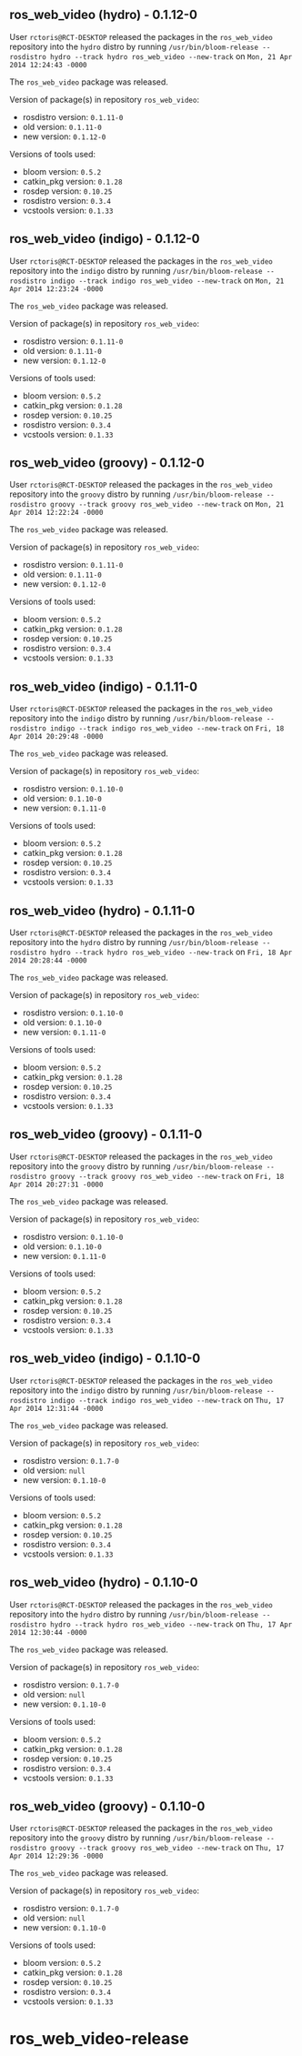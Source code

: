 ## ros_web_video (hydro) - 0.1.12-0

User `rctoris@RCT-DESKTOP` released the packages in the `ros_web_video` repository into the `hydro` distro by running `/usr/bin/bloom-release --rosdistro hydro --track hydro ros_web_video --new-track` on `Mon, 21 Apr 2014 12:24:43 -0000`

The `ros_web_video` package was released.

Version of package(s) in repository `ros_web_video`:
- rosdistro version: `0.1.11-0`
- old version: `0.1.11-0`
- new version: `0.1.12-0`

Versions of tools used:
- bloom version: `0.5.2`
- catkin_pkg version: `0.1.28`
- rosdep version: `0.10.25`
- rosdistro version: `0.3.4`
- vcstools version: `0.1.33`


## ros_web_video (indigo) - 0.1.12-0

User `rctoris@RCT-DESKTOP` released the packages in the `ros_web_video` repository into the `indigo` distro by running `/usr/bin/bloom-release --rosdistro indigo --track indigo ros_web_video --new-track` on `Mon, 21 Apr 2014 12:23:24 -0000`

The `ros_web_video` package was released.

Version of package(s) in repository `ros_web_video`:
- rosdistro version: `0.1.11-0`
- old version: `0.1.11-0`
- new version: `0.1.12-0`

Versions of tools used:
- bloom version: `0.5.2`
- catkin_pkg version: `0.1.28`
- rosdep version: `0.10.25`
- rosdistro version: `0.3.4`
- vcstools version: `0.1.33`


## ros_web_video (groovy) - 0.1.12-0

User `rctoris@RCT-DESKTOP` released the packages in the `ros_web_video` repository into the `groovy` distro by running `/usr/bin/bloom-release --rosdistro groovy --track groovy ros_web_video --new-track` on `Mon, 21 Apr 2014 12:22:24 -0000`

The `ros_web_video` package was released.

Version of package(s) in repository `ros_web_video`:
- rosdistro version: `0.1.11-0`
- old version: `0.1.11-0`
- new version: `0.1.12-0`

Versions of tools used:
- bloom version: `0.5.2`
- catkin_pkg version: `0.1.28`
- rosdep version: `0.10.25`
- rosdistro version: `0.3.4`
- vcstools version: `0.1.33`


## ros_web_video (indigo) - 0.1.11-0

User `rctoris@RCT-DESKTOP` released the packages in the `ros_web_video` repository into the `indigo` distro by running `/usr/bin/bloom-release --rosdistro indigo --track indigo ros_web_video --new-track` on `Fri, 18 Apr 2014 20:29:48 -0000`

The `ros_web_video` package was released.

Version of package(s) in repository `ros_web_video`:
- rosdistro version: `0.1.10-0`
- old version: `0.1.10-0`
- new version: `0.1.11-0`

Versions of tools used:
- bloom version: `0.5.2`
- catkin_pkg version: `0.1.28`
- rosdep version: `0.10.25`
- rosdistro version: `0.3.4`
- vcstools version: `0.1.33`


## ros_web_video (hydro) - 0.1.11-0

User `rctoris@RCT-DESKTOP` released the packages in the `ros_web_video` repository into the `hydro` distro by running `/usr/bin/bloom-release --rosdistro hydro --track hydro ros_web_video --new-track` on `Fri, 18 Apr 2014 20:28:44 -0000`

The `ros_web_video` package was released.

Version of package(s) in repository `ros_web_video`:
- rosdistro version: `0.1.10-0`
- old version: `0.1.10-0`
- new version: `0.1.11-0`

Versions of tools used:
- bloom version: `0.5.2`
- catkin_pkg version: `0.1.28`
- rosdep version: `0.10.25`
- rosdistro version: `0.3.4`
- vcstools version: `0.1.33`


## ros_web_video (groovy) - 0.1.11-0

User `rctoris@RCT-DESKTOP` released the packages in the `ros_web_video` repository into the `groovy` distro by running `/usr/bin/bloom-release --rosdistro groovy --track groovy ros_web_video --new-track` on `Fri, 18 Apr 2014 20:27:31 -0000`

The `ros_web_video` package was released.

Version of package(s) in repository `ros_web_video`:
- rosdistro version: `0.1.10-0`
- old version: `0.1.10-0`
- new version: `0.1.11-0`

Versions of tools used:
- bloom version: `0.5.2`
- catkin_pkg version: `0.1.28`
- rosdep version: `0.10.25`
- rosdistro version: `0.3.4`
- vcstools version: `0.1.33`


## ros_web_video (indigo) - 0.1.10-0

User `rctoris@RCT-DESKTOP` released the packages in the `ros_web_video` repository into the `indigo` distro by running `/usr/bin/bloom-release --rosdistro indigo --track indigo ros_web_video --new-track` on `Thu, 17 Apr 2014 12:31:44 -0000`

The `ros_web_video` package was released.

Version of package(s) in repository `ros_web_video`:
- rosdistro version: `0.1.7-0`
- old version: `null`
- new version: `0.1.10-0`

Versions of tools used:
- bloom version: `0.5.2`
- catkin_pkg version: `0.1.28`
- rosdep version: `0.10.25`
- rosdistro version: `0.3.4`
- vcstools version: `0.1.33`


## ros_web_video (hydro) - 0.1.10-0

User `rctoris@RCT-DESKTOP` released the packages in the `ros_web_video` repository into the `hydro` distro by running `/usr/bin/bloom-release --rosdistro hydro --track hydro ros_web_video --new-track` on `Thu, 17 Apr 2014 12:30:44 -0000`

The `ros_web_video` package was released.

Version of package(s) in repository `ros_web_video`:
- rosdistro version: `0.1.7-0`
- old version: `null`
- new version: `0.1.10-0`

Versions of tools used:
- bloom version: `0.5.2`
- catkin_pkg version: `0.1.28`
- rosdep version: `0.10.25`
- rosdistro version: `0.3.4`
- vcstools version: `0.1.33`


## ros_web_video (groovy) - 0.1.10-0

User `rctoris@RCT-DESKTOP` released the packages in the `ros_web_video` repository into the `groovy` distro by running `/usr/bin/bloom-release --rosdistro groovy --track groovy ros_web_video --new-track` on `Thu, 17 Apr 2014 12:29:36 -0000`

The `ros_web_video` package was released.

Version of package(s) in repository `ros_web_video`:
- rosdistro version: `0.1.7-0`
- old version: `null`
- new version: `0.1.10-0`

Versions of tools used:
- bloom version: `0.5.2`
- catkin_pkg version: `0.1.28`
- rosdep version: `0.10.25`
- rosdistro version: `0.3.4`
- vcstools version: `0.1.33`


ros_web_video-release
=====================
